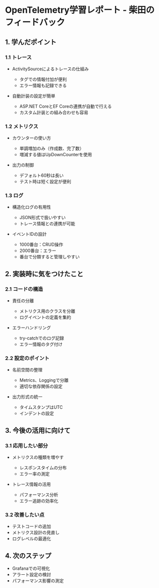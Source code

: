# OpenTelemetry学習レポート - 柴田のフィードバック

## 1. 学んだポイント

### 1.1 トレース

- ActivitySourceによるトレースの仕組み

  - タグでの情報付加が便利
  - エラー情報も記録できる

- 自動計装の設定が簡単

  - ASP.NET CoreとEF Coreの連携が自動で行える
  - カスタム計装との組み合わせも容易

### 1.2 メトリクス

- カウンターの使い方

  - 単調増加のみ（作成数、完了数）
  - 増減する値はUpDownCounterを使用

- 出力の制御

  - デフォルト60秒は長い
  - テスト時は短く設定が便利

### 1.3 ログ

- 構造化ログの有用性

  - JSON形式で扱いやすい
  - トレース情報との連携が可能

- イベントIDの設計

  - 1000番台：CRUD操作
  - 2000番台：エラー
  - 番台で分類すると管理しやすい

## 2. 実装時に気をつけたこと

### 2.1 コードの構造

- 責任の分離

  - メトリクス用のクラスを分離
  - ログイベントの定義を集約

- エラーハンドリング

  - try-catchでのログ記録
  - エラー情報のタグ付け

### 2.2 設定のポイント

- 名前空間の整理

  - Metrics、Loggingで分離
  - 適切な依存関係の設定

- 出力形式の統一

  - タイムスタンプはUTC
  - インデントの設定

## 3. 今後の活用に向けて

### 3.1 応用したい部分

- メトリクスの種類を増やす

  - レスポンスタイムの分布
  - エラー率の測定

- トレース情報の活用

  - パフォーマンス分析
  - エラー追跡の効率化

### 3.2 改善したい点

- テストコードの追加
- メトリクス設計の見直し
- ログレベルの最適化

## 4. 次のステップ

- Grafanaでの可視化
- アラート設定の検討
- パフォーマンス影響の測定
